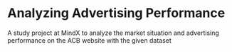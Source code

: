 # Analyzing Advertising Performance
A study project at MindX to analyze the market situation and advertising performance on the ACB website with the given dataset
